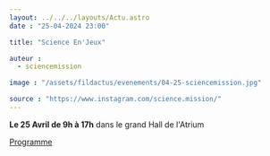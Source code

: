 ```yaml
---
layout: ../../../layouts/Actu.astro
date : "25-04-2024 23:00"

title: "Science En'Jeux"

auteur :
  - sciencemission

image : "/assets/fildactus/evenements/04-25-sciencemission.jpg"

source : "https://www.instagram.com/science.mission/"
---
```


__Le 25 Avril de 9h à 17h__ dans le grand Hall de l'Atrium

[Programme](https://www.canva.com/design/DAGAJexH_NE/FTU2-uYL9NpFh6UQ7kQK0A/view)
